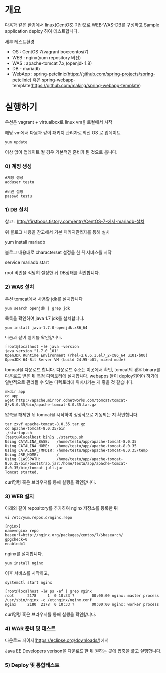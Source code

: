 # 개요 

다음과 같은 환경에서 linux(CentOS) 기반으로 WEB-WAS-DB를 구성하고 Sample application deploy 하여 테스트합니다.

세부 테스트환경

- OS : CentOS 7(vagrant box:centos/7)
- WEB : nginx(yum repository 버전)
- WAS : apache-tomcat 7.x,(openjdk 1.8)
- DB - mariadb
- WebApp : spring-petclinic(https://github.com/spring-projects/spring-petclinic) 혹은 spring-webapp-template(https://github.com/making/spring-webapp-template)



# 실행하기

우선은 vagrant + virtualbox로 linux vm을 로컬에서 시작

해당 vm에서 다음과 같이 패키지 관리자로 최신 OS 로 업데이트

	yum update

이상 없이 업데이트 될 경우 기본적인 준비가 된 것으로 봅니다.

### 0) 계정 생성

	#계정 생성
	adduser testu

	#비번 설정
	passwd testu 

### 1) DB 설치

참고 : http://firstboos.tistory.com/entry/CentOS-7-에서-mariadb-설치

위 블로그 내용을 참고해서 기본 패키지관리자를 통해 설치

yum install mariadb

블로그 내용대로 characterset 설정을 한 뒤 서비스를 시작

service mariadb start

root 비번을 적당히 설정한 뒤 DB상태를 확인합니다.


### 2) WAS 설치

우선 tomcat에서 사용할 jdk를 설치합니다.

	yum search openjdk | grep jdk

목록을 확인하여 java 1.7 jdk를 설치합니다.

	yum install java-1.7.0-openjdk.x86_64

다음과 같이 설치를 확인합니다.

	[root@localhost ~]# java -version
	java version "1.7.0_101"
	OpenJDK Runtime Environment (rhel-2.6.6.1.el7_2-x86_64 u101-b00)
	OpenJDK 64-Bit Server VM (build 24.95-b01, mixed mode)

tomcat을 다운로드 합니다. 다운로드 주소는 이곳에서 확인, tomcat의 경우 binary를 다운로드 받은 뒤 특정 디렉토리에 설치합니다. webapps 들이 deploy되어야 하기에 일반적으로 관리될 수 있는 디렉토리에 위치시키는 게 좋을 것 같습니다.

	mkdir app
	cd app
	wget http://apache.mirror.cdnetworks.com/tomcat/tomcat-8/v8.0.35/bin/apache-tomcat-8.0.35.tar.gz

압축을 해제한 뒤 tomcat을 시작하여 정상적으로 기동되는 지 확인합니다.
     
    tar zxvf apache-tomcat-8.0.35.tar.gz
    cd apache-tomcat-8.0.35/bin
    ./startup.sh
    [testu@localhost bin]$ ./startup.sh
	Using CATALINA_BASE:   /home/testu/app/apache-tomcat-8.0.35
	Using CATALINA_HOME:   /home/testu/app/apache-tomcat-8.0.35
	Using CATALINA_TMPDIR: /home/testu/app/apache-tomcat-8.0.35/temp
	Using JRE_HOME:        /
	Using CLASSPATH:       /home/testu/app/apache-tomcat-8.0.35/bin/bootstrap.jar:/home/testu/app/apache-tomcat-8.0.35/bin/tomcat-juli.jar
	Tomcat started.

curl명령 혹은 브라우저를 통해 실행을 확인합니다.


### 3) WEB 설치

아래와 같이 repository를 추가하여 nginx 저장소를 등록한 뒤

	vi /etc/yum.repos.d/nginx.repo

	[nginx]
	name=nginx repo
	baseurl=http://nginx.org/packages/centos/7/$basearch/
	gpgcheck=0
	enabled=1

nginx를 설치합니다.

	yum install nginx

이후 서비스를 시작하고,

	systemctl start nginx

	[root@localhost ~]# ps -ef | grep nginx
	root      2178     1  0 10:33 ?        00:00:00 nginx: master process /usr/sbin/nginx -c /etcnginx/nginx.conf
	nginx     2180  2178  0 10:33 ?        00:00:00 nginx: worker process

curl명령 혹은 브라우저를 통해 실행을 확인합니다.



### 4) WAR 준비 및 테스트

다운로드 페이지(https://eclipse.org/downloads/)에서 

Java EE Developers verison을 다운로드 한 뒤 원하는 곳에 압축을 풀고 실행합니다.




### 5) Deploy 및 통합테스트


